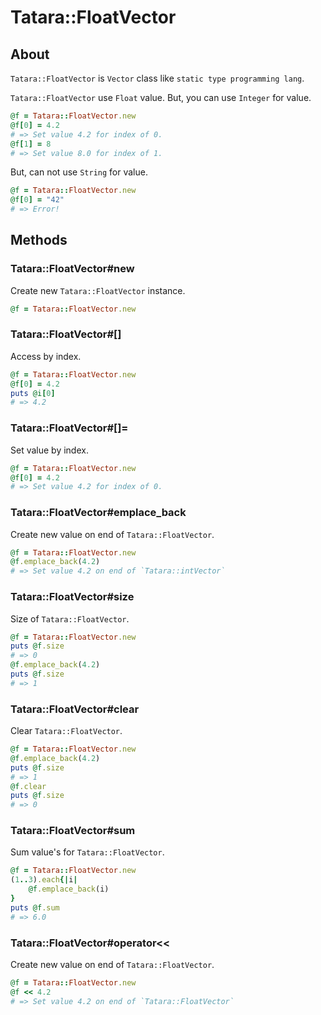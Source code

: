 # Tatara::FloatVector
## About

`Tatara::FloatVector` is `Vector` class like `static type programming lang`.

`Tatara::FloatVector` use `Float` value.
But, you can use `Integer` for value.

```ruby
@f = Tatara::FloatVector.new
@f[0] = 4.2
# => Set value 4.2 for index of 0.
@f[1] = 8
# => Set value 8.0 for index of 1.
```

But, can not use `String` for value.

```ruby
@f = Tatara::FloatVector.new
@f[0] = "42"
# => Error!
```

## Methods
### Tatara::FloatVector#new

Create new `Tatara::FloatVector` instance.

```ruby
@f = Tatara::FloatVector.new
```


### Tatara::FloatVector#\[\]

Access by index.

```ruby
@f = Tatara::FloatVector.new
@f[0] = 4.2
puts @i[0]
# => 4.2
```

### Tatara::FloatVector#\[\]=

Set value by index.

```ruby
@f = Tatara::FloatVector.new
@f[0] = 4.2
# => Set value 4.2 for index of 0.
```

### Tatara::FloatVector#emplace_back

Create new value on end of `Tatara::FloatVector`.

```ruby
@f = Tatara::FloatVector.new
@f.emplace_back(4.2)
# => Set value 4.2 on end of `Tatara::intVector`
```

### Tatara::FloatVector#size

Size of `Tatara::FloatVector`.

```ruby
@f = Tatara::FloatVector.new
puts @f.size
# => 0
@f.emplace_back(4.2)
puts @f.size
# => 1
```

### Tatara::FloatVector#clear

Clear `Tatara::FloatVector`.

```ruby
@f = Tatara::FloatVector.new
@f.emplace_back(4.2)
puts @f.size
# => 1
@f.clear
puts @f.size
# => 0
```

### Tatara::FloatVector#sum

Sum value's for `Tatara::FloatVector`.

```ruby
@f = Tatara::FloatVector.new
(1..3).each{|i|
    @f.emplace_back(i)
}
puts @f.sum
# => 6.0
```

### Tatara::FloatVector#operator<<

Create new value on end of `Tatara::FloatVector`.

```ruby
@f = Tatara::FloatVector.new
@f << 4.2
# => Set value 4.2 on end of `Tatara::FloatVector`
```
